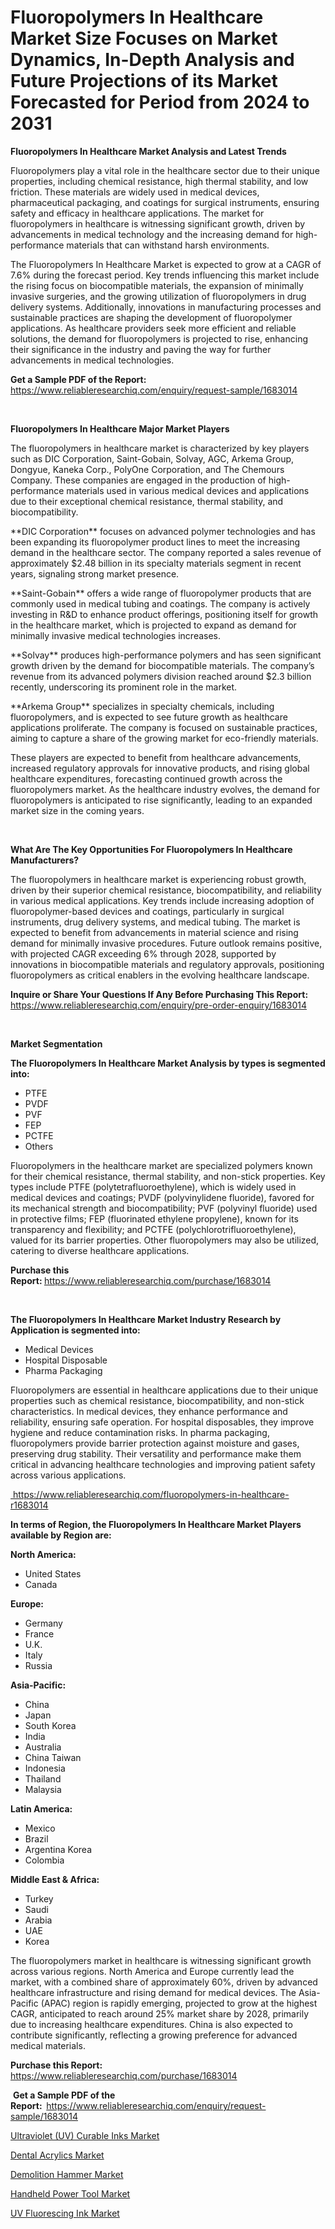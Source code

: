 <p><h1>Fluoropolymers In Healthcare Market Size Focuses on Market Dynamics, In-Depth Analysis and Future Projections of its Market Forecasted for Period from 2024 to 2031</h1></p><p><strong>Fluoropolymers In Healthcare Market Analysis and Latest Trends</strong></p>
<p><p>Fluoropolymers play a vital role in the healthcare sector due to their unique properties, including chemical resistance, high thermal stability, and low friction. These materials are widely used in medical devices, pharmaceutical packaging, and coatings for surgical instruments, ensuring safety and efficacy in healthcare applications. The market for fluoropolymers in healthcare is witnessing significant growth, driven by advancements in medical technology and the increasing demand for high-performance materials that can withstand harsh environments.</p><p>The Fluoropolymers In Healthcare Market is expected to grow at a CAGR of 7.6% during the forecast period. Key trends influencing this market include the rising focus on biocompatible materials, the expansion of minimally invasive surgeries, and the growing utilization of fluoropolymers in drug delivery systems. Additionally, innovations in manufacturing processes and sustainable practices are shaping the development of fluoropolymer applications. As healthcare providers seek more efficient and reliable solutions, the demand for fluoropolymers is projected to rise, enhancing their significance in the industry and paving the way for further advancements in medical technologies.</p></p>
<p><strong>Get a Sample PDF of the Report:&nbsp;</strong> <a href="https://www.reliableresearchiq.com/enquiry/request-sample/1683014?utm_campaign=1137&utm_medium=2&utm_source=Github&utm_content=ia&utm_term=15102024&utm_id=fluoropolymers-in-healthcare">https://www.reliableresearchiq.com/enquiry/request-sample/1683014</a></p>
<p>&nbsp;</p>
<p><strong>Fluoropolymers In Healthcare Major Market Players</strong></p>
<p><p>The fluoropolymers in healthcare market is characterized by key players such as DIC Corporation, Saint-Gobain, Solvay, AGC, Arkema Group, Dongyue, Kaneka Corp., PolyOne Corporation, and The Chemours Company. These companies are engaged in the production of high-performance materials used in various medical devices and applications due to their exceptional chemical resistance, thermal stability, and biocompatibility.</p><p>**DIC Corporation** focuses on advanced polymer technologies and has been expanding its fluoropolymer product lines to meet the increasing demand in the healthcare sector. The company reported a sales revenue of approximately $2.48 billion in its specialty materials segment in recent years, signaling strong market presence.</p><p>**Saint-Gobain** offers a wide range of fluoropolymer products that are commonly used in medical tubing and coatings. The company is actively investing in R&D to enhance product offerings, positioning itself for growth in the healthcare market, which is projected to expand as demand for minimally invasive medical technologies increases.</p><p>**Solvay** produces high-performance polymers and has seen significant growth driven by the demand for biocompatible materials. The company’s revenue from its advanced polymers division reached around $2.3 billion recently, underscoring its prominent role in the market.</p><p>**Arkema Group** specializes in specialty chemicals, including fluoropolymers, and is expected to see future growth as healthcare applications proliferate. The company is focused on sustainable practices, aiming to capture a share of the growing market for eco-friendly materials.</p><p>These players are expected to benefit from healthcare advancements, increased regulatory approvals for innovative products, and rising global healthcare expenditures, forecasting continued growth across the fluoropolymers market. As the healthcare industry evolves, the demand for fluoropolymers is anticipated to rise significantly, leading to an expanded market size in the coming years.</p></p>
<p>&nbsp;</p>
<p><strong>What Are The Key Opportunities For Fluoropolymers In Healthcare Manufacturers?</strong></p>
<p><p>The fluoropolymers in healthcare market is experiencing robust growth, driven by their superior chemical resistance, biocompatibility, and reliability in various medical applications. Key trends include increasing adoption of fluoropolymer-based devices and coatings, particularly in surgical instruments, drug delivery systems, and medical tubing. The market is expected to benefit from advancements in material science and rising demand for minimally invasive procedures. Future outlook remains positive, with projected CAGR exceeding 6% through 2028, supported by innovations in biocompatible materials and regulatory approvals, positioning fluoropolymers as critical enablers in the evolving healthcare landscape.</p></p>
<p><strong>Inquire or Share Your Questions If Any Before Purchasing This Report:</strong> <a href="https://www.reliableresearchiq.com/enquiry/pre-order-enquiry/1683014?utm_campaign=1137&utm_medium=2&utm_source=Github&utm_content=ia&utm_term=15102024&utm_id=fluoropolymers-in-healthcare">https://www.reliableresearchiq.com/enquiry/pre-order-enquiry/1683014</a></p>
<p>&nbsp;</p>
<p><strong>Market Segmentation</strong></p>
<p><strong>The Fluoropolymers In Healthcare Market Analysis by types is segmented into:</strong></p>
<p><ul><li>PTFE</li><li>PVDF</li><li>PVF</li><li>FEP</li><li>PCTFE</li><li>Others</li></ul></p>
<p><p>Fluoropolymers in the healthcare market are specialized polymers known for their chemical resistance, thermal stability, and non-stick properties. Key types include PTFE (polytetrafluoroethylene), which is widely used in medical devices and coatings; PVDF (polyvinylidene fluoride), favored for its mechanical strength and biocompatibility; PVF (polyvinyl fluoride) used in protective films; FEP (fluorinated ethylene propylene), known for its transparency and flexibility; and PCTFE (polychlorotrifluoroethylene), valued for its barrier properties. Other fluoropolymers may also be utilized, catering to diverse healthcare applications.</p></p>
<p><strong>Purchase this Report:&nbsp;</strong><a href="https://www.reliableresearchiq.com/purchase/1683014?utm_campaign=1137&utm_medium=2&utm_source=Github&utm_content=ia&utm_term=15102024&utm_id=fluoropolymers-in-healthcare">https://www.reliableresearchiq.com/purchase/1683014</a></p>
<p>&nbsp;</p>
<p><strong>The Fluoropolymers In Healthcare Market Industry Research by Application is segmented into:</strong></p>
<p><ul><li>Medical Devices</li><li>Hospital Disposable</li><li>Pharma Packaging</li></ul></p>
<p><p>Fluoropolymers are essential in healthcare applications due to their unique properties such as chemical resistance, biocompatibility, and non-stick characteristics. In medical devices, they enhance performance and reliability, ensuring safe operation. For hospital disposables, they improve hygiene and reduce contamination risks. In pharma packaging, fluoropolymers provide barrier protection against moisture and gases, preserving drug stability. Their versatility and performance make them critical in advancing healthcare technologies and improving patient safety across various applications.</p></p>
<p><a href="https://www.reliableresearchiq.com/fluoropolymers-in-healthcare-r1683014?utm_campaign=1137&utm_medium=2&utm_source=Github&utm_content=ia&utm_term=15102024&utm_id=fluoropolymers-in-healthcare">&nbsp;https://www.reliableresearchiq.com/fluoropolymers-in-healthcare-r1683014</a></p>
<p><strong>In terms of Region, the Fluoropolymers In Healthcare Market Players available by Region are:</strong></p>
<p>
    <p> <strong> North America: </strong>
        <ul>
            <li>United States</li>
            <li>Canada</li>
        </ul>
        </p> 
    <p> <strong> Europe: </strong>
        <ul>
            <li>Germany</li>
            <li>France</li>
            <li>U.K.</li>
            <li>Italy</li>
            <li>Russia</li>
        </ul>
        </p> 
    <p> <strong> Asia-Pacific: </strong>
        <ul>
            <li>China</li>
            <li>Japan</li>
            <li>South Korea</li>
            <li>India</li>
            <li>Australia</li>
            <li>China Taiwan</li>
            <li>Indonesia</li>
            <li>Thailand</li>
            <li>Malaysia</li>
        </ul>
        </p> 
    <p> <strong> Latin America: </strong>
        <ul>
            <li>Mexico</li>
            <li>Brazil</li>
            <li>Argentina Korea</li>
            <li>Colombia</li>
        </ul>
        </p> 
    <p> <strong> Middle East & Africa: </strong>
        <ul>
            <li>Turkey</li>
            <li>Saudi</li>
            <li>Arabia</li>
            <li>UAE</li>
            <li>Korea</li>
        </ul>
    </p>
    </p>
<p><p>The fluoropolymers market in healthcare is witnessing significant growth across various regions. North America and Europe currently lead the market, with a combined share of approximately 60%, driven by advanced healthcare infrastructure and rising demand for medical devices. The Asia-Pacific (APAC) region is rapidly emerging, projected to grow at the highest CAGR, anticipated to reach around 25% market share by 2028, primarily due to increasing healthcare expenditures. China is also expected to contribute significantly, reflecting a growing preference for advanced medical materials.</p></p>
<p><strong>Purchase this Report: </strong><a href="https://www.reliableresearchiq.com/purchase/1683014?utm_campaign=1137&utm_medium=2&utm_source=Github&utm_content=ia&utm_term=15102024&utm_id=fluoropolymers-in-healthcare">https://www.reliableresearchiq.com/purchase/1683014</a></p>
<p>&nbsp;<strong>Get a Sample PDF of the Report:&nbsp;&nbsp;</strong><a href="https://www.reliableresearchiq.com/enquiry/request-sample/1683014?utm_campaign=1137&utm_medium=2&utm_source=Github&utm_content=ia&utm_term=15102024&utm_id=fluoropolymers-in-healthcare">https://www.reliableresearchiq.com/enquiry/request-sample/1683014</a></p>
<p><strong></strong></p>
<p><p><a href="https://github.com/kyleetroxilbu/Market-Research-Report-List-1/blob/main/ultraviolet-uv-curable-inks-market.md?utm_campaign=1137&utm_medium=2&utm_source=Github&utm_content=ia&utm_term=15102024&utm_id=fluoropolymers-in-healthcare">Ultraviolet (UV) Curable Inks Market</a></p><p><a href="https://www.linkedin.com/pulse/market-forecasting-change-global-dental-acrylics-dynamics-sj9we?utm_campaign=1137&utm_medium=2&utm_source=Github&utm_content=ia&utm_term=15102024&utm_id=fluoropolymers-in-healthcare">Dental Acrylics Market</a></p><p><a href="https://issuu.com/reportprime-2/docs/demolition-hammer-market-size-2030._9fa6d9f98940c9?utm_campaign=1137&utm_medium=2&utm_source=Github&utm_content=ia&utm_term=15102024&utm_id=fluoropolymers-in-healthcare">Demolition Hammer Market</a></p><p><a href="https://issuu.com/reportprime-2/docs/handheld-power-tool-market-size-203_31713ad723cb3a?utm_campaign=1137&utm_medium=2&utm_source=Github&utm_content=ia&utm_term=15102024&utm_id=fluoropolymers-in-healthcare">Handheld Power Tool Market</a></p><p><a href="https://github.com/whitbyuhringenn/Market-Research-Report-List-1/blob/main/uv-fluorescing-ink-market.md?utm_campaign=1137&utm_medium=2&utm_source=Github&utm_content=ia&utm_term=15102024&utm_id=fluoropolymers-in-healthcare">UV Fluorescing Ink Market</a></p></p>